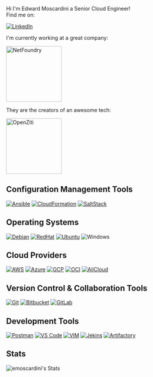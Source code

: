 Hi I'm Edward Moscardini a Senior Cloud Engineer!  
Find me on:
<p>
<a href="https://www.linkedin.com/in/edward-moscardini-50974439" target="_blank">
    <img alt="LinkedIn" src="https://img.shields.io/badge/-LinkedIn-0077B5?logo=linkedin&logoColor=white">
</a>
</p>

I'm currently working at a great company:

<p>
<a href="https://www.netfoundry.io">
    <img src="https://netfoundry.io/wp-content/uploads/2024/07/netfoundry-logo-tag-color-stacked-1.svg" alt="NetFoundry" width="150">
</a>
</p>

They are the creators of an awesome tech:

<p>
<a href="https://openziti.io">
    <img src="https://raw.githubusercontent.com/openziti/ziti-doc/refs/heads/main/docusaurus/static/img/ziti-logo-dark.svg" alt="OpenZiti" width="150">
</a>
</p>

## Configuration Management Tools
  [![Ansible](https://img.shields.io/badge/-Ansible-black?logo=ansible&logoColor=white)](https://github.com/ansible/ansible)
  [![CloudFormation](https://img.shields.io/badge/-CloudFormation-FF9900?logo=amazonwebservices&logoColor=white)](https://aws.amazon.com/cloudformation/)
  [![SaltStack](https://img.shields.io/badge/-SaltStack-black?logo=saltproject&logoColor=white)](https://github.com/saltstack/salt)

## Operating Systems
  [![Debian](https://img.shields.io/badge/-Debian-A80030?logo=debian&logoColor=white)](https://github.com/debian)
  [![RedHat](https://img.shields.io/badge/-RedHat-EE0000?logo=redhat&logoColor=white)](https://github.com/redhatofficial)
  [![Ubuntu](https://img.shields.io/badge/-Ubuntu-E95420?logo=ubuntu&logoColor=white)](https://github.com/ubuntu)
  ![Windows](https://img.shields.io/badge/-Windows-0078D4?logo=microsoft-windows&logoColor=white)

## Cloud Providers
  [![AWS](https://img.shields.io/badge/-AWS-FF9900?logo=amazonwebservices&logoColor=white)](https://aws.amazon.com)
  [![Azure](https://img.shields.io/badge/-Azure-0078D4?logo=microsoft-azure&logoColor=white)](https://azure.microsoft.com)
  [![GCP](https://img.shields.io/badge/-GCP-4285F4?logo=google-cloud&logoColor=white)](https://cloud.google.com)
  [![OCI](https://img.shields.io/badge/-OCI-FF6A00?logo=oracle&logoColor=white)](https://www.oracle.com/cloud)
  [![AliCloud](https://img.shields.io/badge/-AliCloud-FF6A00?logo=alibaba-cloud&logoColor=white)](https://www.alibabacloud.com)

## Version Control & Collaboration Tools
  [![Git](https://img.shields.io/badge/-Git-F05032?logo=git&logoColor=white)](https://github.com/git)
  [![Bitbucket](https://img.shields.io/badge/-Bitbucket-0052CC?logo=bitbucket&logoColor=white)](https://bitbucket.org)
  [![GitLab](https://img.shields.io/badge/-GitLab-FCA121?logo=gitlab&logoColor=white)](https://gitlab.com)

## Development Tools
  [![Postman](https://img.shields.io/badge/-Postman-FF6C37?logo=postman&logoColor=white)](https://www.postman.com)
  [![VS Code](https://img.shields.io/badge/-VS%20Code-007ACC?logo=visualstudiocode&logoColor=white)](https://code.visualstudio.com)
  [![VIM](https://img.shields.io/badge/-VIM-black?logo=vim&logoColor=green)](https://www.vim.org)
  [![Jekins](https://img.shields.io/badge/-jenkins-red?logo=jenkins&logoColor=black)](https://github.com/jenkinsci)
  [![Artifactory](https://img.shields.io/badge/-artifactory-green?logo=jfrog&logoColor=black)](https://jfrog.com/)

## Stats
![emoscardini's Stats](https://github-readme-stats.vercel.app/api?username=emoscardini&theme=vue-dark&show_icons=true&hide_border=false&count_private=true)
